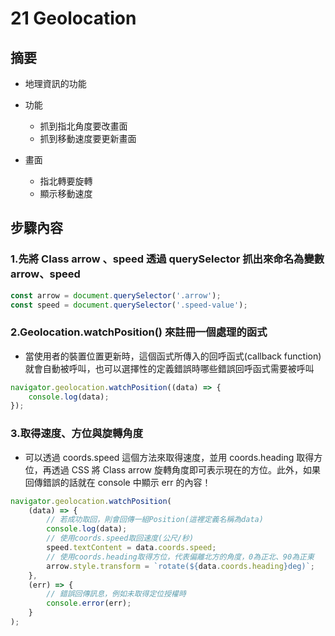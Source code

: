 # 21 Geolocation

## 摘要

-   地理資訊的功能

-   功能
    -   抓到指北角度要改畫面
    -   抓到移動速度要更新畫面
-   畫面
    -   指北轉要旋轉
    -   顯示移動速度

## 步驟內容

### 1.先將 Class arrow 、speed 透過 querySelector 抓出來命名為變數 arrow、speed

```javascript =
const arrow = document.querySelector('.arrow');
const speed = document.querySelector('.speed-value');
```

### 2.Geolocation.watchPosition() 來註冊一個處理的函式

-   當使用者的裝置位置更新時，這個函式所傳入的回呼函式(callback function) 就會自動被呼叫，也可以選擇性的定義錯誤時哪些錯誤回呼函式需要被呼叫

```javascript =
navigator.geolocation.watchPosition((data) => {
	console.log(data);
});
```

### 3.取得速度、方位與旋轉角度

-   可以透過 coords.speed 這個方法來取得速度，並用 coords.heading 取得方位，再透過 CSS 將 Class arrow 旋轉角度即可表示現在的方位。此外，如果回傳錯誤的話就在 console 中顯示 err 的內容！

```javascript =
navigator.geolocation.watchPosition(
	(data) => {
		// 若成功取回，則會回傳一組Position(這裡定義名稱為data)
		console.log(data);
		// 使用coords.speed取回速度(公尺/秒)
		speed.textContent = data.coords.speed;
		// 使用coords.heading取得方位，代表偏離北方的角度，0為正北、90為正東
		arrow.style.transform = `rotate(${data.coords.heading}deg)`;
	},
	(err) => {
		// 錯誤回傳訊息，例如未取得定位授權時
		console.error(err);
	}
);
```
